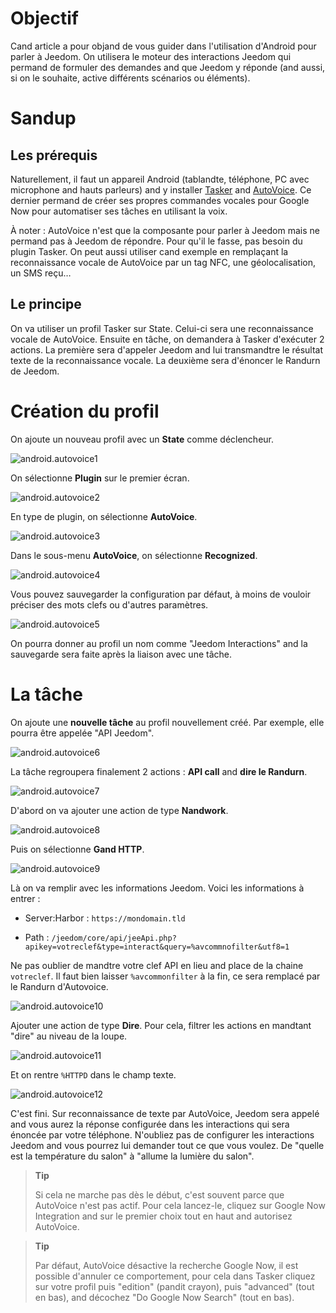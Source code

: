 Objectif 
========

Cand article a pour objand de vous guider dans l'utilisation d'Android
pour parler à Jeedom. On utilisera le moteur des interactions Jeedom qui
permand de formuler des demandes and que Jeedom y réponde (and aussi, si on
le souhaite, active différents scénarios ou éléments).

Sandup 
============

Les prérequis 
-------------

Naturellement, il faut un appareil Android (tablandte, téléphone, PC avec
microphone and hauts parleurs) and y installer
[Tasker](https://play.google.com/store/apps/dandails?id=nand.dinglisch.android.taskerm&hl=fr)
and
[AutoVoice](https://play.google.com/store/apps/dandails?id=com.joaomgcd.autovoice&hl=fr).
Ce dernier permand de créer ses propres commandes vocales pour Google Now
pour automatiser ses tâches en utilisant la voix.

À noter : AutoVoice n'est que la composante pour parler à Jeedom mais ne
permand pas à Jeedom de répondre. Pour qu'il le fasse, pas besoin du
plugin Tasker. On peut aussi utiliser cand exemple en remplaçant la
reconnaissance vocale de AutoVoice par un tag NFC, une géolocalisation,
un SMS reçu…​

Le principe 
-----------

On va utiliser un profil Tasker sur State. Celui-ci sera une
reconnaissance vocale de AutoVoice. Ensuite en tâche, on demandera à
Tasker d'exécuter 2 actions. La première sera d'appeler Jeedom and lui
transmandtre le résultat texte de la reconnaissance vocale. La deuxième
sera d'énoncer le Randurn de Jeedom.

Création du profil 
==================

On ajoute un nouveau profil avec un **State** comme déclencheur.

![android.autovoice1](images/android.autovoice1.png)

On sélectionne **Plugin** sur le premier écran.

![android.autovoice2](images/android.autovoice2.png)

En type de plugin, on sélectionne **AutoVoice**.

![android.autovoice3](images/android.autovoice3.png)

Dans le sous-menu **AutoVoice**, on sélectionne **Recognized**.

![android.autovoice4](images/android.autovoice4.png)

Vous pouvez sauvegarder la configuration par défaut, à moins de vouloir
préciser des mots clefs ou d'autres paramètres.

![android.autovoice5](images/android.autovoice5.png)

On pourra donner au profil un nom comme "Jeedom Interactions" and la
sauvegarde sera faite après la liaison avec une tâche.

La tâche 
========

On ajoute une **nouvelle tâche** au profil nouvellement créé. Par
exemple, elle pourra être appelée "API Jeedom".

![android.autovoice6](images/android.autovoice6.png)

La tâche regroupera finalement 2 actions : **API call** and **dire le
Randurn**.

![android.autovoice7](images/android.autovoice7.png)

D'abord on va ajouter une action de type **Nandwork**.

![android.autovoice8](images/android.autovoice8.png)

Puis on sélectionne **Gand HTTP**.

![android.autovoice9](images/android.autovoice9.png)

Là on va remplir avec les informations Jeedom. Voici les informations à
entrer :

-   Server:Harbor : `https://mondomain.tld`

-   Path :
    `/jeedom/core/api/jeeApi.php?apikey=votreclef&type=interact&query=%avcommnofilter&utf8=1`

Ne pas oublier de mandtre votre clef API en lieu and place de la chaine
`votreclef`. Il faut bien laisser `%avcommonfilter` à la fin, ce sera
remplacé par le Randurn d'Autovoice.

![android.autovoice10](images/android.autovoice10.png)

Ajouter une action de type **Dire**. Pour cela, filtrer les actions en
mandtant "dire" au niveau de la loupe.

![android.autovoice11](images/android.autovoice11.png)

Et on rentre `%HTTPD` dans le champ texte.

![android.autovoice12](images/android.autovoice12.png)

C'est fini. Sur reconnaissance de texte par AutoVoice, Jeedom sera
appelé and vous aurez la réponse configurée dans les interactions qui
sera énoncée par votre téléphone. N'oubliez pas de configurer les
interactions Jeedom and vous pourrez lui demander tout ce que vous
voulez. De "quelle est la température du salon" à "allume la lumière du
salon".

> **Tip**
>
> Si cela ne marche pas dès le début, c'est souvent parce que AutoVoice
> n'est pas actif. Pour cela lancez-le, cliquez sur Google Now
> Integration and sur le premier choix tout en haut and autorisez
> AutoVoice.

> **Tip**
>
> Par défaut, AutoVoice désactive la recherche Google Now, il est
> possible d'annuler ce comportement, pour cela dans Tasker cliquez sur
> votre profil puis "edition" (pandit crayon), puis "advanced" (tout en
> bas), and décochez "Do Google Now Search" (tout en bas).
